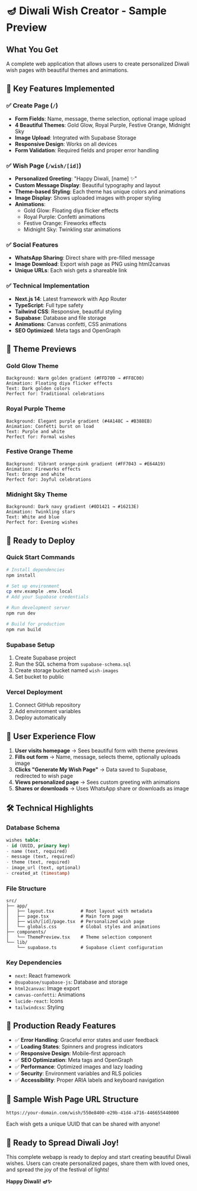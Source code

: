 # 🪔 Diwali Wish Creator - Sample Preview

## What You Get

A complete web application that allows users to create personalized Diwali wish pages with beautiful themes and animations.

## 🎯 Key Features Implemented

### ✅ Create Page (`/`)
- **Form Fields**: Name, message, theme selection, optional image upload
- **4 Beautiful Themes**: Gold Glow, Royal Purple, Festive Orange, Midnight Sky
- **Image Upload**: Integrated with Supabase Storage
- **Responsive Design**: Works on all devices
- **Form Validation**: Required fields and proper error handling

### ✅ Wish Page (`/wish/[id]`)
- **Personalized Greeting**: "Happy Diwali, [name] ✨"
- **Custom Message Display**: Beautiful typography and layout
- **Theme-based Styling**: Each theme has unique colors and animations
- **Image Display**: Shows uploaded images with proper styling
- **Animations**: 
  - Gold Glow: Floating diya flicker effects
  - Royal Purple: Confetti animations
  - Festive Orange: Fireworks effects
  - Midnight Sky: Twinkling star animations

### ✅ Social Features
- **WhatsApp Sharing**: Direct share with pre-filled message
- **Image Download**: Export wish page as PNG using html2canvas
- **Unique URLs**: Each wish gets a shareable link

### ✅ Technical Implementation
- **Next.js 14**: Latest framework with App Router
- **TypeScript**: Full type safety
- **Tailwind CSS**: Responsive, beautiful styling
- **Supabase**: Database and file storage
- **Animations**: Canvas confetti, CSS animations
- **SEO Optimized**: Meta tags and OpenGraph

## 🎨 Theme Previews

### Gold Glow Theme
```
Background: Warm golden gradient (#FFD700 → #FF8C00)
Animation: Floating diya flicker effects
Text: Dark golden colors
Perfect for: Traditional celebrations
```

### Royal Purple Theme
```
Background: Elegant purple gradient (#4A148C → #B388EB)
Animation: Confetti burst on load
Text: Purple and white
Perfect for: Formal wishes
```

### Festive Orange Theme
```
Background: Vibrant orange-pink gradient (#FF7043 → #E64A19)
Animation: Fireworks effects
Text: Orange and white
Perfect for: Joyful celebrations
```

### Midnight Sky Theme
```
Background: Dark navy gradient (#0D1421 → #16213E)
Animation: Twinkling stars
Text: White and blue
Perfect for: Evening wishes
```

## 🚀 Ready to Deploy

### Quick Start Commands
```bash
# Install dependencies
npm install

# Set up environment
cp env.example .env.local
# Add your Supabase credentials

# Run development server
npm run dev

# Build for production
npm run build
```

### Supabase Setup
1. Create Supabase project
2. Run the SQL schema from `supabase-schema.sql`
3. Create storage bucket named `wish-images`
4. Set bucket to public

### Vercel Deployment
1. Connect GitHub repository
2. Add environment variables
3. Deploy automatically

## 📱 User Experience Flow

1. **User visits homepage** → Sees beautiful form with theme previews
2. **Fills out form** → Name, message, selects theme, optionally uploads image
3. **Clicks "Generate My Wish Page"** → Data saved to Supabase, redirected to wish page
4. **Views personalized page** → Sees custom greeting with animations
5. **Shares or downloads** → Uses WhatsApp share or downloads as image

## 🛠️ Technical Highlights

### Database Schema
```sql
wishes table:
- id (UUID, primary key)
- name (text, required)
- message (text, required) 
- theme (text, required)
- image_url (text, optional)
- created_at (timestamp)
```

### File Structure
```
src/
├── app/
│   ├── layout.tsx          # Root layout with metadata
│   ├── page.tsx            # Main form page
│   ├── wish/[id]/page.tsx  # Personalized wish page
│   └── globals.css         # Global styles and animations
├── components/
│   └── ThemePreview.tsx    # Theme selection component
└── lib/
    └── supabase.ts         # Supabase client configuration
```

### Key Dependencies
- `next`: React framework
- `@supabase/supabase-js`: Database and storage
- `html2canvas`: Image export
- `canvas-confetti`: Animations
- `lucide-react`: Icons
- `tailwindcss`: Styling

## 🎯 Production Ready Features

- ✅ **Error Handling**: Graceful error states and user feedback
- ✅ **Loading States**: Spinners and progress indicators
- ✅ **Responsive Design**: Mobile-first approach
- ✅ **SEO Optimization**: Meta tags and OpenGraph
- ✅ **Performance**: Optimized images and lazy loading
- ✅ **Security**: Environment variables and RLS policies
- ✅ **Accessibility**: Proper ARIA labels and keyboard navigation

## 🌟 Sample Wish Page URL Structure

```
https://your-domain.com/wish/550e8400-e29b-41d4-a716-446655440000
```

Each wish gets a unique UUID that can be shared with anyone!

## 🎉 Ready to Spread Diwali Joy!

This complete webapp is ready to deploy and start creating beautiful Diwali wishes. Users can create personalized pages, share them with loved ones, and spread the joy of the festival of lights!

**Happy Diwali! 🪔✨**
